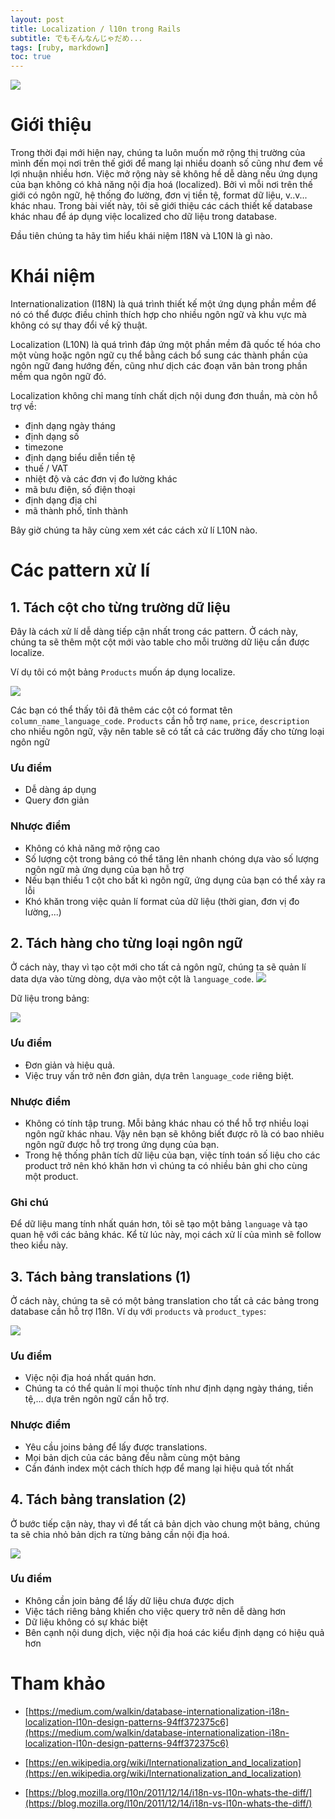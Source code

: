 ```yaml
---
layout: post
title: Localization / l10n trong Rails
subtitle: でもそんなんじゃだめ...
tags: [ruby, markdown]
toc: true
---
```

![](https://miro.medium.com/max/700/1*vUrt45MDWYYQEizXj0r7XQ.jpeg)

# Giới thiệu
Trong thời đại mới hiện nay, chúng ta luôn muốn mở rộng thị trường của mình đến mọi nơi trên thế giới để mang lại nhiều doanh số cũng như đem về lợi nhuận nhiều hơn. Việc mở rộng này sẽ không hề dễ dàng nếu ứng dụng của bạn không có khả năng nội địa hoá (localized). Bởi vì mỗi nơi trên thế giới có ngôn ngữ, hệ thống đo lường, đơn vị tiền tệ, format dữ liệu, v..v... khác nhau. Trong bài viết này, tôi sẽ giới thiệu các cách thiết kế database khác nhau để áp dụng việc localized cho dữ liệu trong database.

Đầu tiên chúng ta hãy tìm hiểu khái niệm I18N và L10N là gì nào.

# Khái niệm
Internationalization (I18N) là quá trình thiết kế một ứng dụng phần mềm để nó có thể được điều chỉnh thích hợp cho nhiều ngôn ngữ và khu vực mà không có sự thay đổi về kỹ thuật.

Localization (L10N) là quá trình đáp ứng một phần mềm đã quốc tế hóa cho một vùng hoặc ngôn ngữ cụ thể bằng cách bổ sung các thành phần của ngôn ngữ đang hướng đến, cũng như dịch các đoạn văn bản trong phần mềm qua ngôn ngữ đó.

Localization không chỉ mang tính chất dịch nội dung đơn thuần, mà còn hỗ trợ về:
* định dạng ngày tháng
* định dạng số
* timezone
* định dạng biểu diễn tiền tệ
* thuế / VAT
* nhiệt độ và các đơn vị đo lường khác
* mã bưu điện, số điện thoại
* định dạng địa chỉ
* mã thành phố, tỉnh thành


Bây giờ chúng ta hãy cùng xem xét các cách xử lí L10N nào.

# Các pattern xử lí

## 1. Tách cột cho từng trường dữ liệu
Đây là cách xử lí dễ dàng tiếp cận nhất trong các pattern. Ở cách này, chúng ta sẽ thêm một cột mới vào table cho mỗi trường dữ liệu cần được localize.

Ví dụ tôi có một bảng `Products` muốn áp dụng localize.

![](https://images.viblo.asia/a62c91bf-51ef-45a6-ad2a-bf2b4e942f70.png)

Các bạn có thể thấy tôi đã thêm các cột có format tên `column_name_language_code`. `Products` cần hỗ trợ `name`, `price`, `description` cho nhiều ngôn ngữ, vậy nên table sẽ có tất cả các trường đấy cho từng loại ngôn ngữ

### Ưu điểm
* Dễ dàng áp dụng
* Query đơn giản

### Nhược điểm
* Không có khả năng mở rộng cao
* Số lượng cột trong bảng có thể tăng lên nhanh chóng dựa vào số lượng ngôn ngữ mà ứng dụng của bạn hỗ trợ
* Nếu bạn thiếu 1 cột cho bất kì ngôn ngữ, ứng dụng của bạn có thể xảy ra lỗi
* Khó khăn trong việc quản lí format của dữ liệu (thời gian, đơn vị đo lường,...)


## 2. Tách hàng cho từng loại ngôn ngữ

Ở cách này, thay vì tạo cột mới cho tất cả ngôn ngữ, chúng ta sẽ quản lí data dựa vào từng dòng, dựa vào một cột là `language_code`.
![](https://images.viblo.asia/058d61c9-e1ec-46c8-a515-8b6e64800871.png)

Dữ liệu trong bảng:

![](https://images.viblo.asia/81eee86d-1227-4dc4-bfd6-b70427cfdd9b.png)

### Ưu điểm
* Đơn giản và hiệu quả.
* Việc truy vấn trở nên đơn giản, dựa trên `language_code` riêng biệt.

### Nhược điểm
* Không có tính tập trung. Mỗi bảng khác nhau có thể hỗ trợ nhiều loại ngôn ngữ khác nhau. Vậy nên bạn sẽ không biết được rõ là có bao nhiêu ngôn ngữ được hỗ trợ trong ứng dụng của bạn.
* Trong hệ thống phân tích dữ liệu của bạn, việc tính toán số liệu cho các product trở nên khó khăn hơn vì chúng ta có nhiều bản ghi cho cùng một product.

### Ghi chú
Để dữ liệu mang tính nhất quán hơn, tôi sẽ tạo một bảng `language` và tạo quan hệ với các bảng khác. Kể từ lúc này, mọi cách xử lí của mình sẽ follow theo kiểu này.

## 3. Tách bảng translations (1)

Ở cách này, chúng ta sẽ có một bảng translation cho tất cả các bảng trong database cần hỗ trợ I18n. Ví dụ với `products` và `product_types`:

![](https://images.viblo.asia/43deb112-9b34-4d3f-a186-562a2c16ed29.png)

### Ưu điểm
* Việc nội địa hoá nhất quán hơn.
* Chúng ta có thể quản lí mọi thuộc tính như định dạng ngày tháng, tiền tệ,... dựa trên ngôn ngữ cần hỗ trợ.

### Nhược điểm
* Yêu cầu joins bảng để lấy được translations.
* Mọi bản dịch của các bảng đều nằm cùng một bảng 
* Cần đánh index một cách thích hợp để mang lại hiệu quả tốt nhất

## 4. Tách bảng translation (2)
Ở bước tiếp cận này, thay vì để tất cả bản dịch vào chung một bảng, chúng ta sẽ chia nhỏ bản dịch ra từng bảng cần nội địa hoá.

![](https://images.viblo.asia/0b62a6e0-4bef-4ab0-a641-e00a6273d2b7.png)

### Ưu điểm
* Không cần join bảng để lấy dữ liệu chưa được dịch
* Việc tách riêng bảng khiến cho việc query trở nên dễ dàng hơn
* Dữ liệu không có sự khác biệt
* Bên cạnh nội dung dịch, việc nội địa hoá các kiểu định dạng có hiệu quả hơn

# Tham khảo

- [https://medium.com/walkin/database-internationalization-i18n-localization-l10n-design-patterns-94ff372375c6](https://medium.com/walkin/database-internationalization-i18n-localization-l10n-design-patterns-94ff372375c6)

- [https://en.wikipedia.org/wiki/Internationalization_and_localization](https://en.wikipedia.org/wiki/Internationalization_and_localization)

- [https://blog.mozilla.org/l10n/2011/12/14/i18n-vs-l10n-whats-the-diff/](https://blog.mozilla.org/l10n/2011/12/14/i18n-vs-l10n-whats-the-diff/)